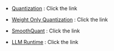 
- [Quantization](https://github.com/intel/intel-extension-for-transformers/blob/main/docs/quantization.md#supported-feature-matrix) : Click the link

- [Weight Only Quantization](https://github.com/intel/intel-extension-for-transformers/blob/main/docs/weightonlyquant.md#supported-framework-model-matrix) : Click the link

- [SmoothQuant](https://github.com/intel/intel-extension-for-transformers/blob/main/docs/weightonlyquant.md#supported-framework-model-matrix) : Click the link

- [LLM Runtime](https://github.com/intel/intel-extension-for-transformers/tree/main/intel_extension_for_transformers/llm/runtime/graph) : Click the link

